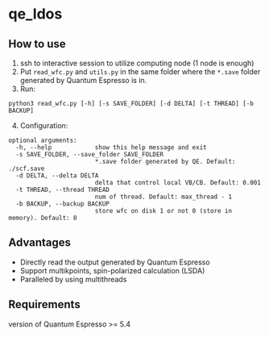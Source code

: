 # qe_ldos
## How to use

1. ssh to interactive session to utilize computing node (1 node is enough)
2. Put `read_wfc.py` and  `utils.py` in the same folder where the `*.save` folder generated by Quantum Espresso is in.
3. Run:
```
python3 read_wfc.py [-h] [-s SAVE_FOLDER] [-d DELTA] [-t THREAD] [-b BACKUP]
```
4. Configuration:
```
optional arguments:
  -h, --help            show this help message and exit
  -s SAVE_FOLDER, --save_folder SAVE_FOLDER
                        *.save folder generated by QE. Default: ./scf.save
  -d DELTA, --delta DELTA
                        delta that control local VB/CB. Default: 0.001
  -t THREAD, --thread THREAD
                        num of thread. Default: max_thread - 1
  -b BACKUP, --backup BACKUP
                        store wfc on disk 1 or not 0 (store in memory). Default: 0
```
## Advantages
* Directly read the output generated by Quantum Espresso 
* Support multikpoints, spin-polarized calculation (LSDA)
* Paralleled by using multithreads 

## Requirements
version of Quantum Espresso >= 5.4
